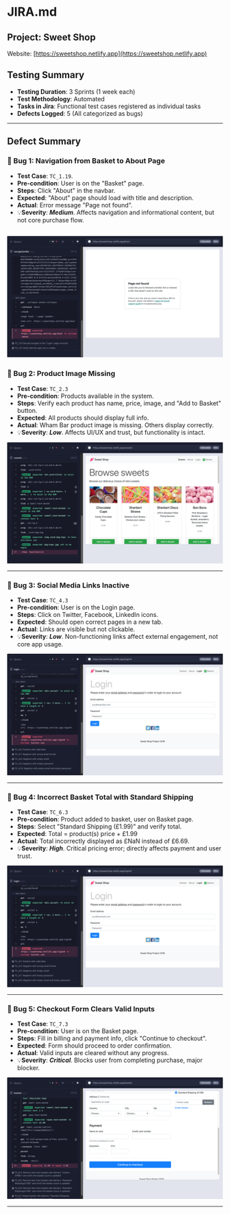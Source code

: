 # JIRA.md

## Project: Sweet Shop
Website: [https://sweetshop.netlify.app](https://sweetshop.netlify.app)

## Testing Summary

- **Testing Duration**: 3 Sprints (1 week each)
- **Test Methodology**: Automated
- **Tasks in Jira**: Functional test cases registered as individual tasks
- **Defects Logged**: 5 (All categorized as bugs)

---

## Defect Summary

### 🐞 Bug 1: Navigation from Basket to About Page
- **Test Case**: `TC_1.19`.
- **Pre-condition**: User is on the "Basket" page.
- **Steps**: Click "About" in the navbar.
- **Expected**: "About" page should load with title and description.
- **Actual**: Error message "Page not found".
- 💡**Severity**: ***Medium***. Affects navigation and informational content, but not core purchase flow. 

![TC_1.19 Navigation Bug](/JiraProject/screenshots/failure1.png)
---

### 🐞 Bug 2: Product Image Missing
- **Test Case**: `TC_2.3`
- **Pre-condition**: Products available in the system.
- **Steps**: Verify each product has name, price, image, and "Add to Basket" button.
- **Expected**: All products should display full info.
- **Actual**: Wham Bar product image is missing. Others display correctly.
- 💡**Severity**: ***Low***. Affects UI/UX and trust, but functionality is intact.  

![TC_2.3 Sweets Bug](/JiraProject/screenshots/failure2.png)

---

### 🐞 Bug 3: Social Media Links Inactive
- **Test Case**: `TC_4.3`
- **Pre-condition**: User is on the Login page.
- **Steps**: Click on Twitter, Facebook, LinkedIn icons.
- **Expected**: Should open correct pages in a new tab.
- **Actual**: Links are visible but not clickable.
- 💡**Severity**: ***Low***. Non-functioning links affect external engagement, not core app usage. 

![TC_4.3 Login Bug](/JiraProject/screenshots/failure3.png)

---

### 🐞 Bug 4: Incorrect Basket Total with Standard Shipping
- **Test Case**: `TC_6.3`
- **Pre-condition**: Product added to basket, user on Basket page.
- **Steps**: Select "Standard Shipping (£1.99)" and verify total.
- **Expected**: Total = product(s) price + £1.99
- **Actual**: Total incorrectly displayed as £NaN instead of £6.69.  
- 💡**Severity**: ***High***. Critical pricing error; directly affects payment and user trust.  

![TC_6.3 Login Bug](/JiraProject/screenshots/failure4.png)

---

### 🐞 Bug 5: Checkout Form Clears Valid Inputs
- **Test Case**: `TC_7.3`
- **Pre-condition**: User is on the Basket page.
- **Steps**: Fill in billing and payment info, click "Continue to checkout".
- **Expected**: Form should proceed to order confirmation.
- **Actual**: Valid inputs are cleared without any progress.
- 💡**Severity**: ***Critical***. Blocks user from completing purchase, major blocker.  

![TC_7.3 Login Bug](/JiraProject/screenshots/failure5.png)

---



